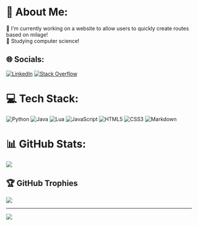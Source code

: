 # 💫 About Me:
🔭 I'm currently working on a website to allow users to quickly create routes based on milage!<br>🌱 Studying computer science!<br>


## 🌐 Socials:
[![LinkedIn](https://img.shields.io/badge/LinkedIn-%230077B5.svg?logo=linkedin&logoColor=white)](https://linkedin.com/in/https://www.linkedin.com/in/evyncatton/) [![Stack Overflow](https://img.shields.io/badge/-Stackoverflow-FE7A16?logo=stack-overflow&logoColor=white)](https://stackoverflow.com/users/20828987) 

# 💻 Tech Stack:
![Python](https://img.shields.io/badge/python-3670A0?style=flat&logo=python&logoColor=ffdd54) ![Java](https://img.shields.io/badge/java-%23ED8B00.svg?style=flat&logo=openjdk&logoColor=white) ![Lua](https://img.shields.io/badge/lua-%232C2D72.svg?style=flat&logo=lua&logoColor=white) ![JavaScript](https://img.shields.io/badge/javascript-%23323330.svg?style=flat&logo=javascript&logoColor=%23F7DF1E) ![HTML5](https://img.shields.io/badge/html5-%23E34F26.svg?style=flat&logo=html5&logoColor=white) ![CSS3](https://img.shields.io/badge/css3-%231572B6.svg?style=flat&logo=css3&logoColor=white) ![Markdown](https://img.shields.io/badge/markdown-%23000000.svg?style=flat&logo=markdown&logoColor=white) 
# 📊 GitHub Stats:
![](https://github-readme-stats.vercel.app/api/top-langs/?username=EvynC&theme=dark&hide_border=false&include_all_commits=false&count_private=false&layout=compact)

## 🏆 GitHub Trophies
![](https://github-profile-trophy.vercel.app/?username=Evync&theme=dark&no-frame=false&no-bg=false&margin-w=4)

---
[![](https://visitcount.itsvg.in/api?id=EvynC&icon=0&color=0)](https://visitcount.itsvg.in)

<!-- Proudly created with GPRM ( https://gprm.itsvg.in ) -->
